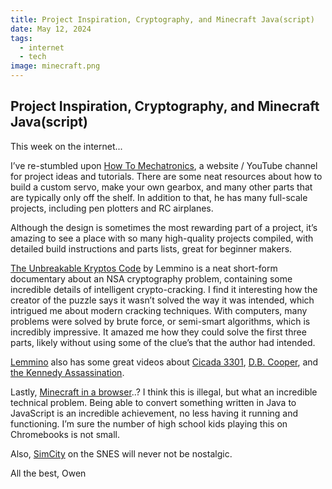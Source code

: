 ```yaml
---
title: Project Inspiration, Cryptography, and Minecraft Java(script)
date: May 12, 2024
tags:
  - internet
  - tech
image: minecraft.png
---
```

## Project Inspiration, Cryptography, and Minecraft Java(script)

This week on the internet...

I’ve re-stumbled upon [How To Mechatronics](https://howtomechatronics.com/category/projects/), a website / YouTube channel for project ideas and tutorials. There are some neat resources about how to build a custom servo, make your own gearbox, and many other parts that are typically only off the shelf. In addition to that, he has many full-scale projects, including pen plotters and RC airplanes.

Although the design is sometimes the most rewarding part of a project, it’s amazing to see a place with so many high-quality projects compiled, with detailed build instructions and parts lists, great for beginner makers.

[The Unbreakable Kryptos Code](https://www.youtube.com/watch?v=jVpsLMCIB0Y) by Lemmino is a neat short-form documentary about an NSA cryptography problem, containing some incredible details of intelligent crypto-cracking. I find it interesting how the creator of the puzzle says it wasn’t solved the way it was intended, which intrigued me about modern cracking techniques. With computers, many problems were solved by brute force, or semi-smart algorithms, which is incredibly impressive. It amazed me how they could solve the first three parts, likely without using some of the clue’s that the author had intended.

[Lemmino](https://www.youtube.com/@LEMMiNO) also has some great videos about [Cicada 3301](https://www.youtube.com/watch?v=I2O7blSSzpI&t=2s), [D.B. Cooper](https://www.youtube.com/watch?v=CbUjuwhQPKs&t=353s), and [the Kennedy Assassination](https://www.youtube.com/watch?v=5u7euN1HTuU).

Lastly, [Minecraft in a browser](https://eaglercraft.com/mc/1.8.8/)..? I think this is illegal, but what an incredible technical problem. Being able to convert something written in Java to JavaScript is an incredible achievement, no less having it running and functioning. I’m sure the number of high school kids playing this on Chromebooks is not small.

Also, [SimCity](https://www.retrogames.cz/play_472-SNES.php) on the SNES will never not be nostalgic.

All the best,
Owen
